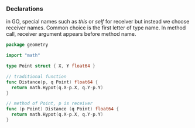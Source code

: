 ### Declarations
in GO, special names such as _this_ or _self_ for receiver but instead we choose receiver names. Common choice is the first letter of type name. In method call, receiver argument appears before method name.
```go
package geometry

import "math"

type Point struct { X, Y float64 }

// traditional function
func Distance(p, q Point) float64 {
  return math.Hypot(q.X-p.X, q.Y-p.Y)
}

// method of Point, p is receiver 
func (p Point) Distance (q Point) float64 {
  return math.Hypot(q.X-p.X, q.Y-p.Y)
}
```
